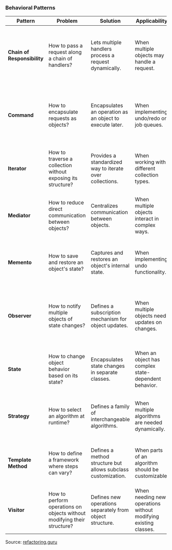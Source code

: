### **Behavioral Patterns**

| Pattern | Problem | Solution | Applicability | Pros & Cons | Comparison |
|---------|---------|----------|--------------|------------|------------|
| **Chain of Responsibility** | How to pass a request along a chain of handlers? | Lets multiple handlers process a request dynamically. | When multiple objects may handle a request. | ✅Decouples sender and receiver<br>✅Flexible request handling<br>❌Can lead to debugging issues | Unlike Observer, it ensures only one handler processes the request. |
| **Command** | How to encapsulate requests as objects? | Encapsulates an operation as an object to execute later. | When implementing undo/redo or job queues. | ✅Supports undo functionality<br>✅Decouples sender from receiver<br>❌Can introduce complexity | Unlike Strategy, which selects behavior, Command stores operations. |
| **Iterator** | How to traverse a collection without exposing its structure? | Provides a standardized way to iterate over collections. | When working with different collection types. | ✅Simplifies traversal<br>✅Encapsulates iteration logic<br>❌May not be needed for simple loops | Unlike Composite, which structures elements hierarchically. |
| **Mediator** | How to reduce direct communication between objects? | Centralizes communication between objects. | When multiple objects interact in complex ways. | ✅Reduces coupling<br>✅Simplifies communication<br>❌Mediator can become complex | Unlike Observer, which notifies multiple subscribers. |
| **Memento** | How to save and restore an object's state? | Captures and restores an object's internal state. | When implementing undo functionality. | ✅Preserves encapsulation<br>✅Supports history tracking<br>❌Consumes memory | Unlike Command, it stores state instead of commands. |
| **Observer** | How to notify multiple objects of state changes? | Defines a subscription mechanism for object updates. | When multiple objects need updates on changes. | ✅Supports event-driven systems<br>✅Decouples subjects from observers<br>❌Can lead to performance issues | Unlike Mediator, which centralizes communication. |
| **State** | How to change object behavior based on its state? | Encapsulates state changes in separate classes. | When an object has complex state-dependent behavior. | ✅Simplifies logic<br>✅Improves maintainability<br>❌Can create multiple small classes | Unlike Strategy, which selects algorithms, State changes behavior. |
| **Strategy** | How to select an algorithm at runtime? | Defines a family of interchangeable algorithms. | When multiple algorithms are needed dynamically. | ✅Encapsulates behavior<br>✅Promotes code reuse<br>❌Increases number of classes | Unlike State, it doesn’t store object state. |
| **Template Method** | How to define a framework where steps can vary? | Defines a method structure but allows subclass customization. | When parts of an algorithm should be customizable. | ✅Promotes code reuse<br>✅Encapsulates common logic<br>❌May force unnecessary subclassing | Unlike Strategy, which allows dynamic switching. |
| **Visitor** | How to perform operations on objects without modifying their structure? | Defines new operations separately from object structure. | When needing new operations without modifying existing classes. | ✅Encapsulates behavior<br>✅Eases adding new operations<br>❌Breaks encapsulation | Unlike Decorator, which modifies behavior dynamically. |

Source: [refactoring.guru](https://refactoring.guru/design-patterns/behavioral-patterns)